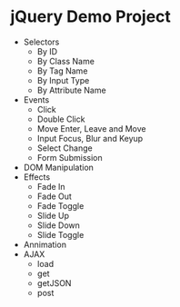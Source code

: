 # jQuery Demo Project

- Selectors
  - By ID
  - By Class Name
  - By Tag Name
  - By Input Type
  - By Attribute Name
- Events
  - Click
  - Double Click
  - Move Enter, Leave and Move
  - Input Focus, Blur and Keyup
  - Select Change
  - Form Submission
- DOM Manipulation
- Effects 
  - Fade In
  - Fade Out
  - Fade Toggle
  - Slide Up
  - Slide Down
  - Slide Toggle
- Annimation
- AJAX
  - load
  - get
  - getJSON
  - post
